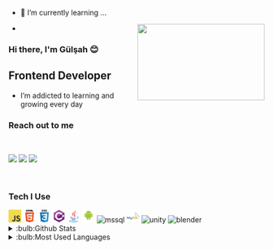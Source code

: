 
- 🌱 I’m currently learning ...

- <img src="https://media.giphy.com/media/13Mg6Xn18UlTYMhsjW/giphy.gif " align="right" height="150" width="250">

### Hi there, I'm Gülşah :blush:
## Frontend Developer
-  I’m addicted to learning and growing every day
### Reach out to me
<br/>

[<img  width="22" src="https://unpkg.com/simple-icons@v5/icons/linkedin.svg" />][linkedin]
[<img  width="22" src="https://unpkg.com/simple-icons@v5/icons/hackerrank.svg" />][hackerrank]
[<img  width="22" src="https://unpkg.com/simple-icons@v5/icons/instagram.svg" />][instagram]

<br/>


### Tech I Use

<img src="https://raw.githubusercontent.com/github/explore/80688e429a7d4ef2fca1e82350fe8e3517d3494d/topics/javascript/javascript.png" width="25" height="25">
<img src="https://raw.githubusercontent.com/devicons/devicon/master/icons/html5/html5-original-wordmark.svg" alt="html5" width="25" height="25">
<img src="https://raw.githubusercontent.com/devicons/devicon/master/icons/css3/css3-original-wordmark.svg" alt="css3" width="25" height="25">
<img src="https://raw.githubusercontent.com/devicons/devicon/master/icons/csharp/csharp-original.svg" alt="csharp" width="25" height="25">
<img src="https://raw.githubusercontent.com/devicons/devicon/master/icons/java/java-original.svg" alt="java" width="25" height="25">
<img src="https://raw.githubusercontent.com/devicons/devicon/master/icons/android/android-original-wordmark.svg" alt="android" width="25" height="25">
<img src="https://www.svgrepo.com/show/303229/microsoft-sql-server-logo.svg" alt="mssql" width="25" height="25"/>
<img src="https://raw.githubusercontent.com/devicons/devicon/master/icons/mysql/mysql-original-wordmark.svg" alt="mysql" width="25" height="25">
<img src="https://www.vectorlogo.zone/logos/unity3d/unity3d-icon.svg" alt="unity" width="25" height="25">
<img src="https://download.blender.org/branding/community/blender_community_badge_white.svg" alt="blender" width="25" height="25">


<details>
 <summary>:bulb:Github Stats</summary>
 <img src="https://github-readme-stats.vercel.app/api?username=gulsahh1&&theme=radical">
</details>



<details>
 <summary>:bulb:Most Used Languages</summary>
 <img src="https://github-readme-stats.vercel.app/api/top-langs/?username=anuraghazra&layout=compact">
</details>




[linkedin]:linkedin.com/in/gulsahsahinn1
[hackerrank]:https://www.hackerrank.com/sahingulsah541
[instagram]:https://www.instagram.com/sahiingulsah/
